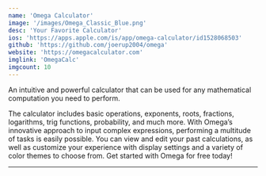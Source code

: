 ```yaml
---
name: 'Omega Calculator'
image: '/images/Omega_Classic_Blue.png'
desc: 'Your Favorite Calculator'
ios: 'https://apps.apple.com/is/app/omega-calculator/id1528068503'
github: 'https://github.com/joerup2004/omega'
website: 'https://omegacalculator.com'
imglink: 'OmegaCalc'
imgcount: 10
---
```


An intuitive and powerful calculator that can be used for any mathematical computation you need to perform. 

The calculator includes basic operations, exponents, roots, fractions, logarithms, trig functions, probability, and much more. With Omega’s innovative approach to input complex expressions, performing a multitude of tasks is easily possible. You can view and edit your past calculations, as well as customize your experience with display settings and a variety of color themes to choose from. Get started with Omega for free today!

---
